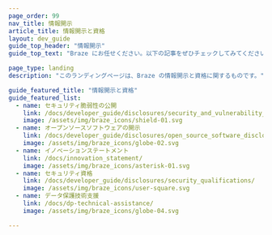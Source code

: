 ```yaml
---
page_order: 99
nav_title: 情報開示
article_title: 情報開示と資格
layout: dev_guide
guide_top_header: "情報開示"
guide_top_text: "Braze にお任せください。以下の記事をぜひチェックしてみてください。"

page_type: landing
description: "このランディングページは、Braze の情報開示と資格に関するものです。"

guide_featured_title: "情報開示と資格"
guide_featured_list:
  - name: セキュリティ脆弱性の公開
    link: /docs/developer_guide/disclosures/security_and_vulnerability_disclosure/
    image: /assets/img/braze_icons/shield-01.svg
  - name: オープンソースソフトウェアの開示
    link: /docs/developer_guide/disclosures/open_source_software_disclosure/
    image: /assets/img/braze_icons/globe-02.svg
  - name: イノベーションステートメント
    link: /docs/innovation_statement/
    image: /assets/img/braze_icons/asterisk-01.svg
  - name: セキュリティ資格
    link: /docs/developer_guide/disclosures/security_qualifications/
    image: /assets/img/braze_icons/user-square.svg
  - name: データ保護技術支援
    link: /docs/dp-technical-assistance/
    image: /assets/img/braze_icons/globe-04.svg

---
```

